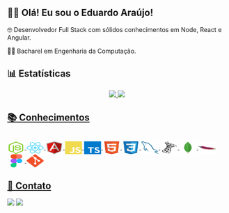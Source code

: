 ## 🙋‍♂️ Olá! Eu sou o Eduardo Araújo!

🤓 Desenvolvedor Full Stack com sólidos conhecimentos em Node, React e Angular.

👨‍🎓 Bacharel em Engenharia da Computação.

## 📊 Estatísticas

<div align="center">
  <a href="https://github.com/araujo-eduardo">
  <img height="150em" src="https://github-readme-stats.vercel.app/api?username=araujo-eduardo&show_icons=true&theme=merko&include_all_commits=true"/>    
  <img height="150em" src="https://github-readme-stats.vercel.app/api/top-langs/?username=araujo-eduardo&layout=compact&langs_count=7&theme=merko"/>
</div>
  
## 📚 Conhecimentos
  
<div style="display: inline_block"><br>
  <img align="center" alt="NODE" height="30" width="40" src="https://raw.githubusercontent.com/devicons/devicon/master/icons/nodejs/nodejs-plain.svg">
  <img align="center" alt="REACT" height="30" width="40" src="https://raw.githubusercontent.com/devicons/devicon/master/icons/react/react-original.svg">
  <img align="center" alt="ANGULAR" height="30" width="40" src="https://raw.githubusercontent.com/devicons/devicon/master/icons/angularjs/angularjs-original.svg">
  <img align="center" alt="JS" height="30" width="40" src="https://raw.githubusercontent.com/devicons/devicon/master/icons/javascript/javascript-plain.svg"> 
  <img align="center" alt="TYPESCRIPT" height="30" width="40" src="https://raw.githubusercontent.com/devicons/devicon/master/icons/typescript/typescript-original.svg">
  <img align="center" alt="HTML" height="30" width="40" src="https://raw.githubusercontent.com/devicons/devicon/master/icons/html5/html5-original.svg">
  <img align="center" alt="CSS" height="30" width="40" src="https://raw.githubusercontent.com/devicons/devicon/master/icons/css3/css3-original.svg">
  <img align="center" alt="MYSQL" height="30" width="40" src="https://raw.githubusercontent.com/devicons/devicon/master/icons/mysql/mysql-original.svg">
  <img align="center" alt="SQL SERVER" height="30" width="40" src="https://raw.githubusercontent.com/devicons/devicon/master/icons/microsoftsqlserver/microsoftsqlserver-plain.svg">
  <img align="center" alt="MONGODB" height="30" width="40" src="https://raw.githubusercontent.com/devicons/devicon/master/icons/mongodb/mongodb-original.svg">
  <img align="center" alt="APACHE" height="30" width="40" src="https://raw.githubusercontent.com/devicons/devicon/master/icons/apache/apache-original.svg">
  <img align="center" alt="FIGMA" height="30" width="40" src="https://raw.githubusercontent.com/devicons/devicon/master/icons/figma/figma-original.svg">
  <img align="center" alt="GIT" height="30" width="40" src="https://raw.githubusercontent.com/devicons/devicon/master/icons/git/git-original.svg">
</div>

## 📱 Contato

<div>
  <a href="https://www.linkedin.com/in/edu-araujo/" target="_blank"><img src="https://img.shields.io/badge/-LinkedIn-%230077B5?style=for-the-badge&logo=linkedin&logoColor=white" target="_blank"></a>
  <a href = "mailto:eduardo.araujo95@outlook.com"><img src="https://img.shields.io/badge/Microsoft_Outlook-0078D4?style=for-the-badge&logo=microsoft-outlook&logoColor=white" target="_blank"></a>
</div>
